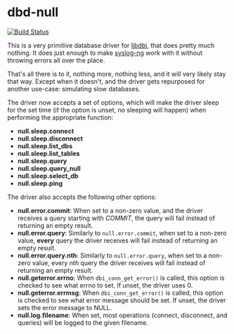 dbd-null
========

[![Build Status](https://secure.travis-ci.org/algernon/dbd-null.png?branch=master)](http://travis-ci.org/algernon/dbd-null)

This is a very primitive database driver for [libdbi][1], that does
pretty much nothing. It does just enough to make [syslog-ng][2] work
with it without throwing errors all over the place.

That's all there is to it, nothing more, nothing less, and it will
very likely stay that way. Except when it doesn't, and the driver gets
repurposed for another use-case: simulating slow databases.

The driver now accepts a set of options, which will make the driver
sleep for the set time (if the option is unset, no sleeping will
happen) when performing the appropriate function:

* **null.sleep.connect**
* **null.sleep.disconnect**
* **null.sleep.list_dbs**
* **null.sleep.list_tables**
* **null.sleep.query**
* **null.sleep.query_null**
* **null.sleep.select_db**
* **null.sleep.ping**

The driver also accepts the following other options:

* **null.error.commit**: When set to a non-zero value, and the driver
  receives a query starting with *COMMIT*, the query will fail instead
  of returning an empty result.
* **null.error.query**: Similarly to `null.error.commit`, when set to
  a non-zero value, **every** query the driver receives will fail
  instead of returning an empty result.
* **null.error.query.nth**: Similarly to `null.error.query`, when set
  to a non-zero value, every *nth* query the driver receives will fail
  instead of returning an empty result.
* **null.geterror.errno**: When `dbi_conn_get_error()` is called, this
  option is checked to see what errno to set. If unset, the driver
  uses 0.
* **null.geterror.errmsg**: When `dbi_conn_get_error()` is called,
  this option is checked to see what error message should be set. If
  unset, the driver sets the error message to NULL.
* **null.log.filename**: When set, most operations (connect,
  disconnect, and queries) will be logged to the given filename.

 [1]: http://libdbi.sourceforge.net/
 [2]: http://www.balabit.com/network-security/syslog-ng
